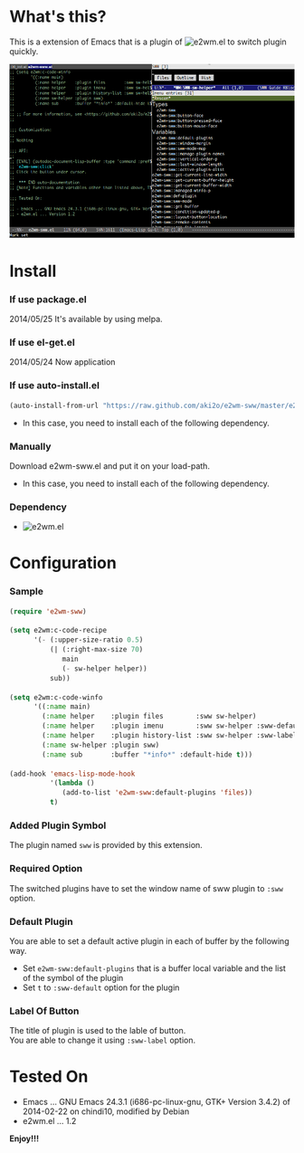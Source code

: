 # What's this?

This is a extension of Emacs that is a plugin of ![e2wm.el](https://github.com/kiwanami/emacs-window-manager) to switch plugin quickly.

![demo](image/demo.gif)

# Install

### If use package.el

2014/05/25 It's available by using melpa.

### If use el-get.el

2014/05/24 Now application

### If use auto-install.el

```lisp
(auto-install-from-url "https://raw.github.com/aki2o/e2wm-sww/master/e2wm-sww.el")
```
-   In this case, you need to install each of the following dependency.

### Manually

Download e2wm-sww.el and put it on your load-path.  
-   In this case, you need to install each of the following dependency.

### Dependency

-   ![e2wm.el](https://github.com/kiwanami/emacs-window-manager)

# Configuration

### Sample

```lisp
(require 'e2wm-sww)

(setq e2wm:c-code-recipe
      '(- (:upper-size-ratio 0.5)
          (| (:right-max-size 70)
             main
             (- sw-helper helper))
          sub))

(setq e2wm:c-code-winfo
      '((:name main)
        (:name helper    :plugin files        :sww sw-helper)
        (:name helper    :plugin imenu        :sww sw-helper :sww-default t)
        (:name helper    :plugin history-list :sww sw-helper :sww-label "Hist")
        (:name sw-helper :plugin sww)
        (:name sub       :buffer "*info*" :default-hide t)))

(add-hook 'emacs-lisp-mode-hook
          '(lambda ()
             (add-to-list 'e2wm-sww:default-plugins 'files))
          t)
```

### Added Plugin Symbol

The plugin named `sww` is provided by this extension.  

### Required Option

The switched plugins have to set the window name of sww plugin to `:sww` option.  

### Default Plugin

You are able to set a default active plugin in each of buffer by the following way.  
-   Set `e2wm-sww:default-plugins` that is a buffer local variable and the list of the symbol of the plugin
-   Set `t` to `:sww-default` option for the plugin

### Label Of Button

The title of plugin is used to the lable of button.  
You are able to change it using `:sww-label` option.  

# Tested On

-   Emacs &#x2026; GNU Emacs 24.3.1 (i686-pc-linux-gnu, GTK+ Version 3.4.2) of 2014-02-22 on chindi10, modified by Debian
-   e2wm.el &#x2026; 1.2

**Enjoy!!!**
